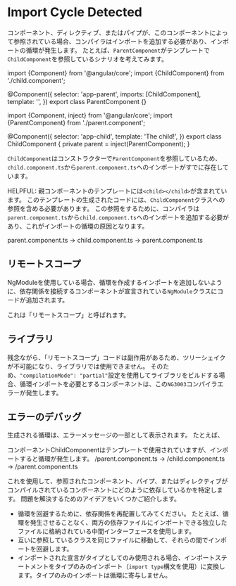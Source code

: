 # Import Cycle Detected

コンポーネント、ディレクティブ、またはパイプが、このコンポーネントによって参照されている場合、コンパイラはインポートを追加する必要があり、インポートの循環が発生します。
たとえば、`ParentComponent`がテンプレートで`ChildComponent`を参照しているシナリオを考えてみます。

<docs-code header="parent.component.ts" language="angular-ts">
import {Component} from '@angular/core';
import {ChildComponent} from './child.component';

@Component({
  selector: 'app-parent',
  imports: [ChildComponent],
  template: '<app-child/>',
})
export class ParentComponent {}
</docs-code>

<docs-code header="child.component.ts" language="angular-ts">
import {Component, inject} from '@angular/core';
import {ParentComponent} from './parent.component';

@Component({
  selector: 'app-child',
  template: 'The child!',
})
export class ChildComponent {
  private parent = inject(ParentComponent);
}
</docs-code>

`ChildComponent`はコンストラクターで`ParentComponent`を参照しているため、`child.component.ts`から`parent.component.ts`へのインポートがすでに存在しています。

HELPFUL: 親コンポーネントのテンプレートには`<child></child>`が含まれています。
このテンプレートの生成されたコードには、`ChildComponent`クラスへの参照を含める必要があります。
この参照をするために、コンパイラは`parent.component.ts`から`child.component.ts`へのインポートを追加する必要があり、これがインポートの循環の原因となります。

<docs-code language="text">

parent.component.ts -> child.component.ts -> parent.component.ts

</docs-code>

## リモートスコープ

NgModuleを使用している場合、循環を作成するインポートを追加しないように、依存関係を接続するコンポーネントが宣言されている`NgModule`クラスにコードが追加されます。

これは「リモートスコープ」と呼ばれます。

## ライブラリ

残念ながら、「リモートスコープ」コードは副作用があるため、ツリーシェイクが不可能になり、ライブラリでは使用できません。
そのため、`"compilationMode": "partial"`設定を使用してライブラリをビルドする場合、循環インポートを必要とするコンポーネントは、この`NG3003`コンパイラエラーが発生します。

## エラーのデバッグ

生成される循環は、エラーメッセージの一部として表示されます。
たとえば、

<docs-code hideCopy="true">

コンポーネントChildComponentはテンプレートで使用されていますが、インポートすると循環が発生します。
/parent.component.ts -> /child.component.ts -> /parent.component.ts

</docs-code>

これを使用して、参照されたコンポーネント、パイプ、またはディレクティブがコンパイルされているコンポーネントにどのように依存しているかを特定します。
問題を解決するためのアイデアをいくつかご紹介します。

* 循環を回避するために、依存関係を再配置してみてください。
  たとえば、循環を発生させることなく、両方の依存ファイルにインポートできる独立したファイルに格納されている中間インターフェースを使用します。
* 互いに参照しているクラスを同じファイルに移動して、それらの間でインポートを回避します。
* インポートされた宣言がタイプとしてのみ使用される場合、インポートステートメントをタイプのみのインポート（`import type`構文を使用）に変換します。タイプのみのインポートは循環に寄与しません。
